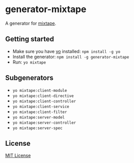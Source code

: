 # generator-mixtape
A generator for [mixtape](https://github.com/brucecoddington/generator-mixtape.git).

## Getting started
- Make sure you have [yo](https://github.com/yeoman/yo) installed:
    `npm install -g yo`
- Install the generator: `npm install -g generator-mixtape`
- Run: `yo mixtape`

## Subgenerators
- `yo mixtape:client-module`
- `yo mixtape:client-directive`
- `yo mixtape:client-controller`
- `yo mixtape:client-service`
- `yo mixtape:client-filter`
- `yo mixtape:server-model`
- `yo mixtape:server-controller`
- `yo mixtape:server-spec`

## License
[MIT License](http://en.wikipedia.org/wiki/MIT_License)
